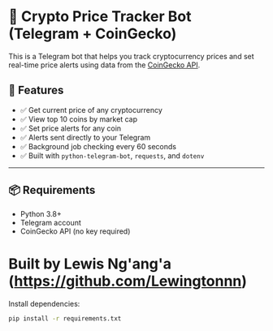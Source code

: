 # 🚀 Crypto Price Tracker Bot (Telegram + CoinGecko)

This is a Telegram bot that helps you track cryptocurrency prices and set real-time price alerts using data from the [CoinGecko API](https://www.coingecko.com/en/api).

## 🧠 Features

- ✅ Get current price of any cryptocurrency
- ✅ View top 10 coins by market cap
- ✅ Set price alerts for any coin
- ✅ Alerts sent directly to your Telegram
- ✅ Background job checking every 60 seconds
- ✅ Built with `python-telegram-bot`, `requests`, and `dotenv`

---

## 📦 Requirements

- Python 3.8+
- Telegram account
- CoinGecko API (no key required)

# Built by **Lewis Ng'ang'a** (https://github.com/Lewingtonnn)

Install dependencies:

```bash
pip install -r requirements.txt
